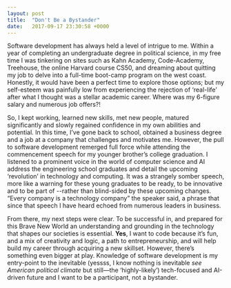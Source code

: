 ```yaml
---
layout: post
title:  "Don't Be a Bystander"
date:   2017-09-17 23:30:58 +0000
---
```



Software development has always held a level of intrigue to me. Within a year of completing an undergraduate degree in political science, in my free time I was tinkering on sites such as Kahn Academy, Code-Academy, Treehouse, the online Harvard course CS50, and dreaming about quitting my job to delve into a full-time boot-camp program on the west coast. Honestly, it would have been a perfect time to explore those options; but my self-esteem was painfully low from experiencing the rejection of ‘real-life’ after what I thought was a stellar academic career. Where was my 6-figure salary and numerous job offers?!

So, I kept working, learned new skills, met new people, matured significantly and slowly regained confidence in my own abilities and potential. In this time, I’ve gone back to school, obtained a business degree and a job at a company that challenges and motivates me. However, the pull to software development remerged full force while attending the commencement speech for my younger brother’s college graduation. I listened to a prominent voice in the world of computer science and AI address the engineering school graduates and detail the upcoming ‘revolution’ in technology and computing. It was a strangely somber speech, more like a warning for these young graduates to be ready, to be innovative and to be part of --rather than blind-sided by these upcoming changes. “Every company is a technology company” the speaker said, a phrase that since that speech I have heard echoed from numerous leaders in business. 

From there, my next steps were clear. To be successful in, and prepared for this Brave New World an understanding and grounding in the technology that shapes our societies is essential. **Yes**, I want to code because it’s fun, and a mix of creativity and logic, a path to entrepreneurship, and will help build my career through acquiring a new skillset.  However, there’s something even bigger at play. Knowledge of software development is my entry-point to the inevitable (yessss, I know nothing is inevitable *see American political climate* but still—the ‘highly-likely’) tech-focused and AI-driven future and I want to be a participant, not a bystander.

